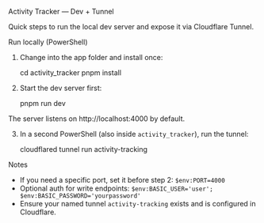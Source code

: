 Activity Tracker — Dev + Tunnel

Quick steps to run the local dev server and expose it via Cloudflare Tunnel.

Run locally (PowerShell)

1) Change into the app folder and install once:

    cd activity_tracker
    pnpm install

2) Start the dev server first:

    pnpm run dev

The server listens on http://localhost:4000 by default.

3) In a second PowerShell (also inside `activity_tracker`), run the tunnel:

    cloudflared tunnel run activity-tracking

Notes
- If you need a specific port, set it before step 2: `$env:PORT=4000`
- Optional auth for write endpoints: `$env:BASIC_USER='user'; $env:BASIC_PASSWORD='yourpassword'`
- Ensure your named tunnel `activity-tracking` exists and is configured in Cloudflare.
